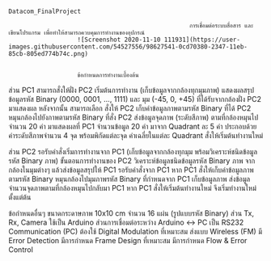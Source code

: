                                                                             Datacom_FinalProject
                                                                            
                                                      การเชื่อมต่อระบบสื่อสาร และเขียนโปรแกรม เพื่อทำให้สามารถควบคุมการทำงานของอุปกรณ์
                       ![Screenshot 2020-11-10 111931](https://user-images.githubusercontent.com/54527556/98627541-0cd70380-2347-11eb-85cb-805ed774b74c.png)
                       
                       
                       ข้อกำหนดการทำงานเบื้องต้น
ส่วน PC1
สามารถสั่งให้ฝั่ง PC2 เริ่มต้นการทำงาน (เก็บข้อมูลจากกล้องทุกมุมภาพ)
แสดงผลสรุปข้อมูลรหัส Binary (0000, 0001, …, 1111) และ มุม (-45, 0, +45) ที่ได้รับจากกล้องฝั่ง PC2 มาแสดงผล
หลังจากนั้น สามารถเลือก
สั่งให้  PC2 เก็บค่าข้อมูลภาพตามรหัส Binary ที่ได้
PC2 หมุนกล้องไปยังภาพตามรหัส Binary ที่สั่ง
PC2 ส่งข้อมูลจุดภาพ (ระดับสีภาพ) ตามที่กล้องหมุนไป จำนวน 20 ค่า มาแสดงผลที่ PC1
จำนวนข้อมูล 20 ค่า มาจาก Quadrant ละ 5 ค่า ประกอบด้วย
ค่าระดับสีภาพจำนวน 4 จุด พร้อมพิกัดแต่ละจุด
ค่าเฉลี่ยในแต่ละ Quadrant
สั่งให้เริ่มต้นทำงานใหม่

ส่วน PC2
รอรับคำสั่งเริ่มการทำงานจาก PC1 (เก็บข้อมูลจากกล้องทุกมุม พร้อมวิเคราะห์ชนิดข้อมูลรหัส Binary ภาพ)
ขั้นตอนการทำงานของ PC2 วิเคราะห์ข้อมูลชนิดข้อมูลรหัส Binary ภาพ จากกล้องในมุมต่างๆ แล้วส่งข้อมูลสรุปให้ PC1
รอรับคำสั่งจาก PC1
หาก PC1 สั่งให้เก็บค่าข้อมูลภาพตามรหัส Binary
หมุนกล้องไปมุมภาพรหัส Binary ที่กำหนดจาก PC1
เก็บข้อมูลภาพ
ส่งข้อมูลจำนวนจุดภาพตามที่กล้องหมุนไปกลับมา PC1
หาก PC1 สั่งให้เริ่มต้นทำงานใหม่ จึงเริ่มทำงานใหม่ตั้งแต่ต้น

ข้อกำหนดอื่นๆ
ขนาดกระดาษภาพ 10x10 cm จำนวน 16 แผ่น (รูปแบบรหัส Binary)
ส่วน Tx, Rx, Camera 
ใช้เป็น Arduino
ส่วนการเชื่อมต่อระหว่าง Arduino <-> PC
เป็น RS232
Communication (PC)
ต้องใช้ Digital Modulation ที่เหมาะสม
ส่งแบบ Wireless (FM)
มี Error Detection
มีการกำหนด Frame Design ที่เหมาะสม
มีการกำหนด Flow & Error Control
